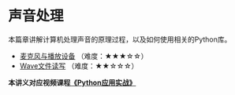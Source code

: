 # 声音处理

本篇章讲解计算机处理声音的原理过程，以及如何使用相关的Python库。

- [麦克风与播放设备](1.麦克风与播放设备.md) （难度：★★★☆☆）
- [Wave文件读写](2.Wave文件读写.md) （难度：★★☆☆☆）


**本讲义对应视频课程[《Python应用实战》](https://study.163.com/course/courseMain.htm?courseId=1209533804&share=2&shareId=400000000624093)**